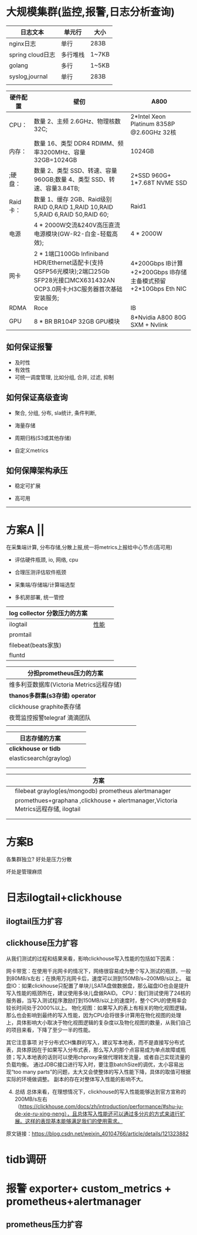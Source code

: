 # 大规模集群(监控,报警,日志分析查询)

| 日志文本         | 单元行   | 大小  |
| ---------------- | -------- | ----- |
| nginx日志        | 单行     | 283B  |
| spring cloud日志 | 多行堆栈 | 1~7KB |
| golang           | 多行     | 1~5KB |
| syslog,journal   | 单行     | 283B  |
|                  |          |       |





| 硬件配置 | 壁仞                                                         | A800                                                         |
| -------- | ------------------------------------------------------------ | ------------------------------------------------------------ |
| CPU：    | 数量 2、主频 2.6GHz、物理核数32C;                            | 2*Intel Xeon Platinum 8358P @2.60GHz 32核                    |
| 内存：   | 数量 16、类型 DDR4 RDIMM、频率3200MHz、容量32GB=1024GB       | 1024GB                                                       |
| ;硬盘：  | 数量 2、类型 SSD、转速、容量960GB;数量 4、类型 SSD、转速、容量3.84TB; | 2*SSD 960G+ 1\*7.68T NVME SSD                                |
| Raid卡： | 数量 1、缓存 2GB、Raid级别RAID 0,RAID 1,RAID 10,RAID 5,RAID 6,RAID 50,RAID 60; | Raid1                                                        |
| 电源     | 4 * 2000W交流&240V高压直流电源模块(GW-R2-白金-轻载高效);     | 4 * 2000W                                                    |
| 网卡     | 2 * 1端口100Gb Infiniband HDR/Ethernet适配卡(支持QSFP56光模块);2端口25Gb SFP28光接口MCX631432AN OCP3.0网卡;H3C服务器首次基础安装服务; | 4\*200Gbps IB计算+2\*200Gbps IB存储主备模式预留+2*10Gbps Eth NIC |
| RDMA     | Roce                                                         | IB                                                           |
| GPU      | 8 * BR BR104P 32GB GPU模块                                   | 8*Nvidia A800 80G SXM + Nvlink                               |



## 如何保证报警

- 及时性
- 有效性
- 可统一调度管理, 比如分组, 合并, 过滤, 抑制

## 如何保证高级查询

- 聚合, 分组, 分布, sla统计, 条件判断, <!--(调用链)-->

- 海量存储

- 周期归档(S3或其他存储)

- 自定义metrics

  

## 如何保障架构承压

- 稳定可扩展

- 高可用

---



# 方案A ||

在采集端计算, 分布存储,分散上报,统一将metrics上报给中心节点(高可用)

- 评估硬件瓶颈,  io, 网络, cpu

- 合理压测评估软件瓶颈
- 采集端/存储端/计算端选型
- 多机房部署, 统一管控



| log collector 分散压力的方案 |                                                              |      |
| ---------------------------- | ------------------------------------------------------------ | ---- |
| ilogtail                     | [性能](https://ilogtail.gitbook.io/ilogtail-docs/benchmark/performance-compare-with-filebeat) |      |
| promtail                     |                                                              |      |
| filebeat(beats家族)          |                                                              |      |
| fluntd                       |                                                              |      |



| 分担prometheus压力的方案                 |      |      |
| ---------------------------------------- | ---- | ---- |
| 维多利亚数据库(Victoria Metrics远程存储) |      |      |
| **thanos多群集(s3存储) operator**        |      |      |
| clickhouse graphite表存储                |      |      |
| 夜莺监控报警telegraf  滴滴团队           |      |      |
|                                          |      |      |



| 日志存储的方案         |      |      |
| ---------------------- | ---- | ---- |
| **clickhouse or tidb** |      |      |
| elasticsearch(graylog) |      |      |
| <!--loki-->            |      |      |
|                        |      |      |



|      | 方案                                                         |      |
| ---- | ------------------------------------------------------------ | ---- |
|      | filebeat graylog(es/mongodb) prometheus alertmanager         |      |
|      | promethues+graphana ,clickhouse + alertmanager,Victoria Metrics远程存储, ilogtail |      |
|      |                                                              |      |
|      |                                                              |      |



# 方案B

各集群独立? 好处是压力分散

坏处是管理麻烦

# 日志ilogtail+clickhouse



## ilogtail压力扩容

## clickhouse压力扩容

从我们测试的过程和结果来看，影响clickhouse写入性能的包括如下因素：

网卡带宽：在使用千兆网卡的情况下，网络很容易成为整个写入测试的瓶颈，一般到80MB/s左右；在换用万兆网卡后，速度可以测到150MB/s~200MB/s以上。
磁盘IO：如果clickhouse只配置了单块儿SATA盘做数据盘，那么磁盘IO也会是提升写入性能的瓶颈所在，建议使用多块儿盘做RAID。
CPU：我们测试使用了24核的服务器，当写入测试程序激励打到150MB/s以上的速度时，整个CPU的使用率会较长时间处于2000%以上。
物化视图：如果写入的表上有相关的物化视图逻辑，那么也会影响到最终的写入性能，因为CPU会将很多计算用在物化视图的处理上，具体影响大小取决于物化视图逻辑的复杂度以及物化视图的数量，从我们自己的项目来看，下降了至少一半的性能。

其它注意事项
对于分布式CH集群的写入，建议写本地表，而不是直接写分布式表，具体原因在于如果写入分布式表，那么写入的那个点容易成为单点故障或瓶颈；写入本地表的话则可以使用chproxy来做代理转发流量，或者自己实现流量的负载均衡。
通过JDBC接口进行写入时，要注意batchSize的调优，太小容易出现“too many parts”的问题，太大又会使整体的写入性能下降，具体的取值可根据实际的环境做调整。
副本的存在对整体写入性能的影响不大。

4. 总结
总体来看，在理想情况下，clickhouse的写入性能能够达到官方宣称的200MB/s左右（https://clickhouse.com/docs/zh/introduction/performance/#shu-ju-de-xie-ru-xing-neng），且总体写入性能还可以通过多分片的方式来进行扩展。这样的表现基本能够满足我们的使用需求。

原文链接：https://blog.csdn.net/weixin_40104766/article/details/121323882

# tidb调研

# 报警 exporter+ custom_metrics + prometheus+alertmanager

## prometheus压力扩容

<!--如何保障api可接自愈-->